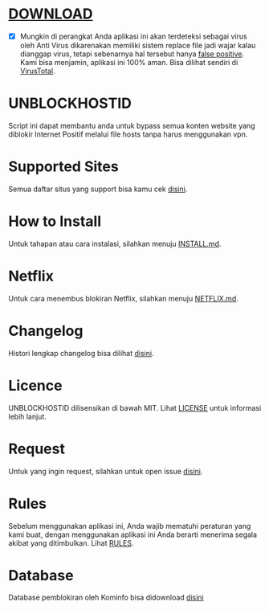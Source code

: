 # [DOWNLOAD](https://unblockhostid.github.io/)

- [x] Mungkin di perangkat Anda aplikasi ini akan terdeteksi sebagai virus oleh Anti Virus dikarenakan memiliki sistem replace file  jadi wajar kalau dianggap virus, tetapi sebenarnya hal tersebut hanya [false positive](https://id.wikipedia.org/wiki/False_positive). Kami bisa menjamin, aplikasi ini 100% aman. Bisa dilihat sendiri di [VirusTotal](https://www.virustotal.com/#/file/6e9b8b75648938815ae544b0f3afede3f005018e5e4f47647195941f104e70d6/detection).

# UNBLOCKHOSTID
Script ini dapat membantu anda untuk bypass semua konten website yang diblokir Internet Positif melalui file hosts tanpa harus menggunakan vpn.

# Supported Sites
Semua daftar situs yang support bisa kamu cek [disini](https://github.com/gvoze32/unblockhostid/blob/master/SITES.md).

# How to Install
Untuk tahapan atau cara instalasi, silahkan menuju [INSTALL.md](https://github.com/gvoze32/unblockhostid/blob/master/INSTALL.md).

# Netflix
Untuk cara menembus blokiran Netflix, silahkan menuju [NETFLIX.md](https://github.com/gvoze32/unblockhostid/blob/master/NETFLIX.md).

# Changelog
Histori lengkap changelog bisa dilihat [disini](https://github.com/gvoze32/unblockhostid/blob/master/CHANGELOG.md).

# Licence
UNBLOCKHOSTID dilisensikan di bawah MIT. Lihat [LICENSE](https://github.com/gvoze32/unblockhostid/blob/master/LICENSE) untuk informasi lebih lanjut.

# Request
Untuk yang ingin request, silahkan untuk open issue [disini](https://github.com/gvoze32/unblockhostid/issues/new).

# Rules
Sebelum menggunakan aplikasi ini, Anda wajib mematuhi peraturan yang kami buat, dengan menggunakan aplikasi ini Anda berarti menerima segala akibat yang ditimbulkan. Lihat [RULES](https://github.com/gvoze32/unblockhostid/blob/master/RULES.md).

# Database
Database pemblokiran oleh Kominfo bisa didownload [disini](https://trustpositif.kominfo.go.id/downloaddb.php)
